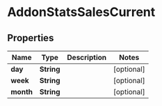# AddonStatsSalesCurrent

## Properties
Name | Type | Description | Notes
------------ | ------------- | ------------- | -------------
**day** | **String** |  |  [optional]
**week** | **String** |  |  [optional]
**month** | **String** |  |  [optional]
